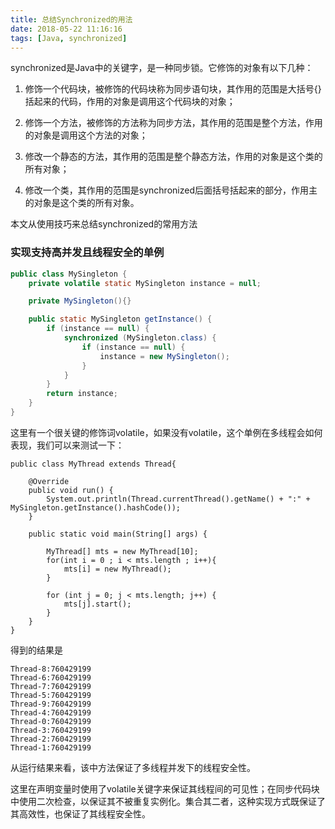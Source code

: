 ```yaml
---
title: 总结Synchronized的用法
date: 2018-05-22 11:16:16
tags: [Java, synchronized]
---
```


synchronized是Java中的关键字，是一种同步锁。它修饰的对象有以下几种： 

1. 修饰一个代码块，被修饰的代码块称为同步语句块，其作用的范围是大括号{}括起来的代码，作用的对象是调用这个代码块的对象； 

2. 修饰一个方法，被修饰的方法称为同步方法，其作用的范围是整个方法，作用的对象是调用这个方法的对象； 

3. 修改一个静态的方法，其作用的范围是整个静态方法，作用的对象是这个类的所有对象； 

4. 修改一个类，其作用的范围是synchronized后面括号括起来的部分，作用主的对象是这个类的所有对象。

本文从使用技巧来总结synchronized的常用方法

### 实现支持高并发且线程安全的单例

```java
public class MySingleton {
    private volatile static MySingleton instance = null;

    private MySingleton(){}

    public static MySingleton getInstance() {
        if (instance == null) {
            synchronized (MySingleton.class) {
                if (instance == null) {
                    instance = new MySingleton();
                }
            }
        }
        return instance;
    }
}
```

这里有一个很关键的修饰词volatile，如果没有volatile，这个单例在多线程会如何表现，我们可以来测试一下：

```
public class MyThread extends Thread{

    @Override
    public void run() {
        System.out.println(Thread.currentThread().getName() + ":" + MySingleton.getInstance().hashCode());
    }

    public static void main(String[] args) {

        MyThread[] mts = new MyThread[10];
        for(int i = 0 ; i < mts.length ; i++){
            mts[i] = new MyThread();
        }

        for (int j = 0; j < mts.length; j++) {
            mts[j].start();
        }
    }
}
```

得到的结果是

```
Thread-8:760429199
Thread-6:760429199
Thread-7:760429199
Thread-5:760429199
Thread-9:760429199
Thread-4:760429199
Thread-0:760429199
Thread-3:760429199
Thread-2:760429199
Thread-1:760429199
```

从运行结果来看，该中方法保证了多线程并发下的线程安全性。

这里在声明变量时使用了volatile关键字来保证其线程间的可见性；在同步代码块中使用二次检查，以保证其不被重复实例化。集合其二者，这种实现方式既保证了其高效性，也保证了其线程安全性。

